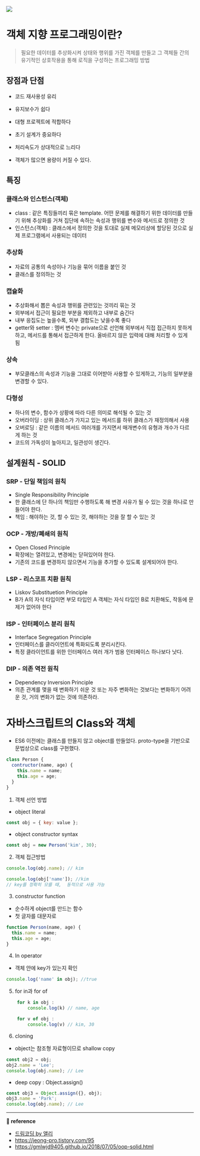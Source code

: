 ![](<https://images.velog.io/images/ouo_yoonk/post/f8bb8c25-4900-4c33-9826-9d0a304fdb6a/OOP(%EA%B0%9D%EC%B2%B4_%EC%A7%80%ED%96%A5_%ED%94%84%EB%A1%9C%EA%B7%B8%EB%9E%98%EB%B0%8D).png>)

# 객체 지향 프로그래밍이란?

> 필요한 데이터를 추상화시켜
> 상태와 행위를 가진 객체를 만들고
> 그 객체들 간의 유기적인 상호작용을 통해 로직을 구성하는 프로그래밍 방법

## 장점과 단점

- 코드 재사용성 유리
- 유지보수가 쉽다
- 대형 프로젝트에 적합하다

- 초기 설계가 중요하다
- 처리속도가 상대적으로 느리다
- 객체가 많으면 용량이 커질 수 있다.

## 특징

### 클래스와 인스턴스(객체)

- class : 같은 특징들끼리 묶은 template. 어떤 문제를 해결하기 위한 데이터를 만들기 위해 추상화를 거쳐 집단에 속하는 속성과 행위를 변수와 메서드로 정의한 것
- 인스턴스(객체) : 클래스에서 정의한 것을 토대로 실제 메모리상에 할당된 것으로 실제 프로그램에서 사용되는 데이터

### 추상화

- 자료의 공통의 속성이나 기능을 묶어 이름을 붙인 것
- 클래스를 정의하는 것

### 캡슐화

- 추상화해서 뽑은 속성과 행위를 관련있는 것끼리 묶는 것
- 외부에서 접근이 필요한 부분을 제외하고 내부로 숨긴다
- 내부 응집도는 높을수록, 외부 결합도는 낮을수록 좋다
- getter와 setter : 멤버 변수는 private으로 선언해 외부에서 직접 접근하지 못하게 하고, 메서드를 통해서 접근하게 한다. 올바르지 않은 입력에 대해 처리할 수 있게 됨

### 상속

- 부모클래스의 속성과 기능을 그대로 이어받아 사용할 수 있게하고, 기능의 일부분을 변경할 수 있다.

### 다형성

- 하나의 변수, 함수가 상황에 따라 다른 의미로 해석될 수 있는 것
- 오버라이딩 : 상위 클래스가 가지고 있는 메서드를 하위 클래스가 재정의해서 사용
- 오버로딩 : 같은 이름의 메서드 여러개를 가지면서 매개변수의 유형과 개수가 다르게 하는 것
- 코드의 가독성이 높아지고, 일관성이 생긴다.

## 설계원칙 - SOLID

### SRP - 단일 책임의 원칙

- Single Responsibility Principle
- 한 클래스에 단 하나의 책임만 수행하도록 해 변경 사유가 될 수 있는 것을 하나로 만들어야 한다.
- 책임 : 해야하는 것, 할 수 있는 것, 해야하는 것을 잘 할 수 있는 것

### OCP - 개방/폐쇄의 원칙

- Open Closed Principle
- 확장에는 열려있고, 변경에는 닫혀있어야 한다.
- 기존의 코드를 변경하지 않으면서 기능을 추가할 수 있도록 설계되어야 한다.

### LSP - 리스코프 치환 원칙

- Liskov Substituetion Principle
- B가 A의 자식 타입이면 부모 타입인 A 객체는 자식 타입인 B로 치환해도, 작동에 문제가 없어야 한다

### ISP - 인터페이스 분리 원칙

- Interface Segregation Principle
- 인터페이스를 클라이언트에 특화되도록 분리시킨다.
- 특정 클라이언트를 위한 인터페이스 여러 개가 범용 인터페이스 하나보다 낫다.

### DIP - 의존 역전 원칙

- Dependency Inversion Principle
- 의존 관계를 맺을 때 변화하기 쉬운 것 또는 자주 변화하는 것보다는 변화하기 어려운 것, 거의 변화가 없는 것에 의존하라.

# 자바스크립트의 Class와 객체

- ES6 이전에는 클래스를 만들지 않고 object를 만들었다. proto-type을 기반으로 문법상으로 class를 구현했다.

```javascript
class Person {
  contructor(name, age) {
    this.name = name;
    this.age = age;
  }
}
```

1. 객체 선언 방법

- object literal

```javascript
const obj = { key: value };
```

- object constructor syntax

```javascript
const obj = new Person('kim', 30);
```

2. 객체 접근방법

```javascript
console.log(obj.name); // kim

console.log(obj['name']); //kim
// key를 정확히 모를 때,  동적으로 사용 가능
```

3. constructor function

- 순수하게 object를 만드는 함수
- 첫 글자를 대문자로

```javascript
function Person(name, age) {
  this.name = name;
  this.age = age;
}
```

4. In operator

- 객체 안에 key가 있는지 확인

```javascript
console.log('name' in obj); //true
```

5. for in과 for of

```javascript
	for k in obj :
    	console.log(k) // name, age

	for v of obj :
		console.log(v) // kim, 30
```

6. cloning

- object는 참조형 자료형이므로 shallow copy

```javascript
const obj2 = obj;
obj2.name = 'Lee';
console.log(obj.name); // Lee
```

- deep copy : Object.assign()

```javascript
const obj3 = Object.assign({}, obj);
obj3.name = 'Park';
console.log(obj.name); // Lee
```

---

**&#128209; reference**

- [드림코딩 by 앨리](https://www.youtube.com/watch?v=_DLhUBWsRtw&list=PLv2d7VI9OotTVOL4QmPfvJWPJvkmv6h-2&index=6)
- https://jeong-pro.tistory.com/95
- https://gmlwjd9405.github.io/2018/07/05/oop-solid.html
